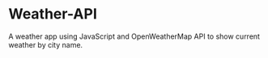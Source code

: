 # Weather-API
A weather app using JavaScript and OpenWeatherMap API to show current weather by city name.
